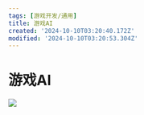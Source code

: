```yaml
---
tags: [游戏开发/通用]
title: 游戏AI
created: '2024-10-10T03:20:40.172Z'
modified: '2024-10-10T03:20:53.304Z'
---
```


# 游戏AI
![](https://cdn.midjourney.com/584b8b41-24d2-4b71-a4bc-78e123c4eec2/0_0.png)
